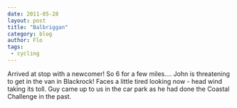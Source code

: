 ```yaml
---
date: 2011-05-28
layout: post
title: "Balbriggan"
category: blog
author: Flo
tags:
 - cycling
---
```


Arrived at stop with a newcomer! So 6 for a few miles.... John is threatening to get in the van in Blackrock! Faces a little tired looking now - head wind taking its toll. Guy came up to us in the car park as he had done the Coastal Challenge in the past.
